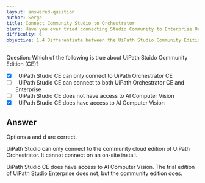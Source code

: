 ```yaml
---
layout: answered-question
author: Serge
title: Connect Community Studio to Orchestrator
blurb: Have you ever tried connecting Studio Community to Enterprise Orchestrator?
difficulty: 6
objective: 1.4 Differentiate between the UiPath Studio Community Edition versus the Enterprise Edition
---
```


Question: Which of the following is true about UiPath Stuido Community Edition (CE)?

- [x] &nbsp;  UiPath Studio CE can only connect to UiPath Orchestrator CE
- [ ] &nbsp;  UiPath Studio CE can connect to both UiPath Orchestrator CE and Enterprise
- [ ] &nbsp;  UiPath Studio CE does not have access to AI Computer Vision
- [x] &nbsp;  UiPath Studio CE does have access to AI Computer Vision

## Answer

Options a and d are correct.

UiPath Studio can only connect to the community cloud edition of UiPath Orchestrator. It cannot connect on an on-site install.

UiPath Studio CE does have access to AI Computer Vision. The trial edition of UiPath Studio Enterprise does not, but the community edition does.



